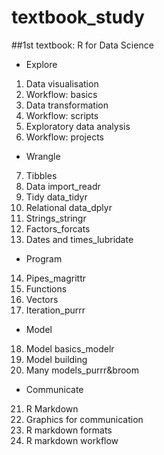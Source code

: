 # textbook_study

##1st textbook: R for Data Science

- Explore
01. Data visualisation
02. Workflow: basics
03. Data transformation
04. Workflow: scripts
05. Exploratory data analysis
06. Workflow: projects

- Wrangle
07. Tibbles
08. Data import_readr
09. Tidy data_tidyr
10. Relational data_dplyr
11. Strings_stringr
12. Factors_forcats
13. Dates and times_lubridate

- Program
14. Pipes_magrittr
15. Functions
16. Vectors
17. Iteration_purrr

- Model
18. Model basics_modelr
19. Model building
20. Many models_purrr&broom

- Communicate
21. R Markdown
22. Graphics for communication
23. R markdown formats
24. R markdown workflow
